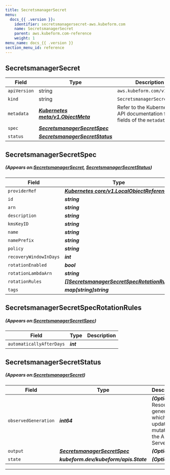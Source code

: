 ```yaml
---
title: SecretsmanagerSecret
menu:
  docs_{{ .version }}:
    identifier: secretsmanagersecret-aws.kubeform.com
    name: SecretsmanagerSecret
    parent: aws.kubeform.com-reference
    weight: 1
menu_name: docs_{{ .version }}
section_menu_id: reference
---
```


## SecretsmanagerSecret
| Field | Type | Description |
| ------ | ----- | ----------- |
| `apiVersion` | string | `aws.kubeform.com/v1alpha1` |
|    `kind` | string | `SecretsmanagerSecret` |
| `metadata` | ***[Kubernetes meta/v1.ObjectMeta](https://kubernetes.io/docs/reference/generated/kubernetes-api/v1.13/#objectmeta-v1-meta)***|Refer to the Kubernetes API documentation for the fields of the `metadata` field.|
| `spec` | ***[SecretsmanagerSecretSpec](#SecretsmanagerSecretSpec)***||
| `status` | ***[SecretsmanagerSecretStatus](#SecretsmanagerSecretStatus)***||
## SecretsmanagerSecretSpec
##### (Appears on:[SecretsmanagerSecret](#SecretsmanagerSecret), [SecretsmanagerSecretStatus](#SecretsmanagerSecretStatus))
| Field | Type | Description |
| ------ | ----- | ----------- |
| `providerRef` | ***[Kubernetes core/v1.LocalObjectReference](https://kubernetes.io/docs/reference/generated/kubernetes-api/v1.13/#localobjectreference-v1-core)***||
| `id` | ***string***||
| `arn` | ***string***| ***(Optional)*** |
| `description` | ***string***| ***(Optional)*** |
| `kmsKeyID` | ***string***| ***(Optional)*** |
| `name` | ***string***| ***(Optional)*** |
| `namePrefix` | ***string***| ***(Optional)*** |
| `policy` | ***string***| ***(Optional)*** |
| `recoveryWindowInDays` | ***int***| ***(Optional)*** |
| `rotationEnabled` | ***bool***| ***(Optional)*** |
| `rotationLambdaArn` | ***string***| ***(Optional)*** |
| `rotationRules` | ***[[]SecretsmanagerSecretSpecRotationRules](#SecretsmanagerSecretSpecRotationRules)***| ***(Optional)*** |
| `tags` | ***map[string]string***| ***(Optional)*** |
## SecretsmanagerSecretSpecRotationRules
##### (Appears on:[SecretsmanagerSecretSpec](#SecretsmanagerSecretSpec))
| Field | Type | Description |
| ------ | ----- | ----------- |
| `automaticallyAfterDays` | ***int***||
## SecretsmanagerSecretStatus
##### (Appears on:[SecretsmanagerSecret](#SecretsmanagerSecret))
| Field | Type | Description |
| ------ | ----- | ----------- |
| `observedGeneration` | ***int64***| ***(Optional)*** Resource generation, which is updated on mutation by the API Server.|
| `output` | ***[SecretsmanagerSecretSpec](#SecretsmanagerSecretSpec)***| ***(Optional)*** |
| `state` | ***kubeform.dev/kubeform/apis.State***| ***(Optional)*** |
---
